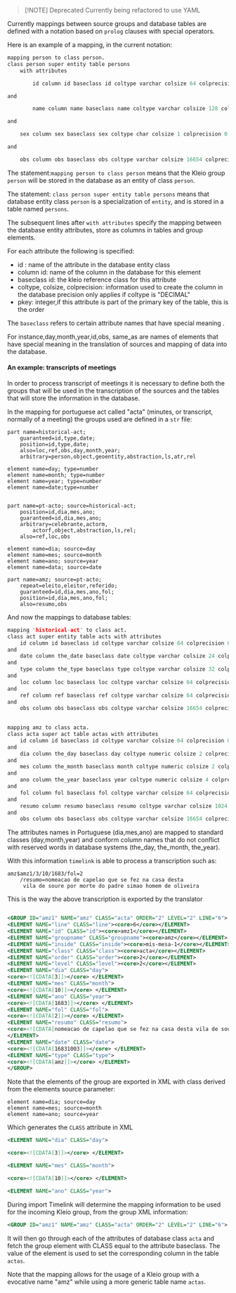   

> [!NOTE] Deprecated
> Currently being refactored to use YAML
> 

Currently mappings between source groups and database tables are defined with a notation based on `prolog` clauses with special operators.

Here is an example of a mapping, in the current notation:

```prolog
mapping person to class person.
class person super entity table persons
	with attributes

		id column id baseclass id coltype varchar colsize 64 colprecision 0 pkey 1

and

		name column name baseclass name coltype varchar colsize 128 colprecision 0 pkey 0

and

	sex column sex baseclass sex coltype char colsize 1 colprecision 0 pkey 0

and

	obs column obs baseclass obs coltype varchar colsize 16654 colprecision 0 pkey 0 .
```
  

The statement:`mapping person to class person` 	means that the Kleio group `person` will be stored in the database as an entity of class `person`.

The statement: `class person super entity table persons` means that database entity class `person` is a specialization of `entity`, and is stored in a table named `persons`.


The subsequent lines after `with attributes` specify the mapping between the database entity attributes, store as columns in tables and group elements.

For each attribute the following is specified:

- id : name of the attribute in the database entity class
- column id: name of the column in the database for this element
- baseclass id: the kleio reference class for this attribute
- coltype, colsize, colprecision: information used to create the column in the database precision only applies if coltype is "DECIMAL"
- pkey: integer,if this attribute is part of the primary key of the table, this is the order

  
The `baseclass` refers to certain attribute names that have special meaning .

For instance,day,month,year,id,obs, same_as are names of elements that have special meaning in the translation of sources and mapping of data into the database.

#### An example: transcripts of meetings

In order to process transcript of meetings it is necessary to define both the groups  that will be used in the transcription of the sources and the tables that will store the information in the database.

In the mapping for portuguese act called "acta" (minutes, or transcript, normally of a meeting) the groups used are defined in a `str` file:


```kleio-structure
part name=historical-act;
	guaranteed=id,type,date;
	position=id,type,date;
	also=loc,ref,obs,day,month,year;
	arbitrary=person,object,geoentity,abstraction,ls,atr,rel

element name=day; type=number
element name=month; type=number
element name=year; type=number
element name=date;type=number


part name=pt-acto; source=historical-act;
	position=id,dia,mes,ano;
	guaranteed=id,dia,mes,ano;
	arbitrary=celebrante,actorm,
		actorf,object,abstraction,ls,rel;
	also=ref,loc,obs

element name=dia; source=day
element name=mes; source=month
element name=ano; source=year
element name=data; source=date

part name=amz; source=pt-acto;
	repeat=eleito,eleitor,referido;
	guaranteed=id,dia,mes,ano,fol;
	position=id,dia,mes,ano,fol;
	also=resumo,obs

```

And now the mappings to database tables:

```prolog
mapping 'historical-act' to class act.
class act super entity table acts with attributes
	id column id baseclass id coltype varchar colsize 64 colprecision 0 pkey 1
and
	date column the_date baseclass date coltype varchar colsize 24 colprecision 0 pkey 0
and
	type column the_type baseclass type coltype varchar colsize 32 colprecision 0 pkey 0
and
	loc column loc baseclass loc coltype varchar colsize 64 colprecision 0 pkey 0
and
	ref column ref baseclass ref coltype varchar colsize 64 colprecision 0 pkey 0
and
	obs column obs baseclass obs coltype varchar colsize 16654 colprecision 0 pkey 0 .

  
mapping amz to class acta.
class acta super act table actas with attributes
	id column id baseclass id coltype varchar colsize 64 colprecision 0 pkey 1
and
	dia column the_day baseclass day coltype numeric colsize 2 colprecision 0 pkey 0
and
	mes column the_month baseclass month coltype numeric colsize 2 colprecision 0 pkey 0
and
	ano column the_year baseclass year coltype numeric colsize 4 colprecision 0 pkey 0
and
	fol column fol baseclass fol coltype varchar colsize 64 colprecision 0 pkey 0
and
	resumo column resumo baseclass resumo coltype varchar colsize 1024 colprecision 0 pkey 0
and
	obs column obs baseclass obs coltype varchar colsize 16654 colprecision 0 pkey 0 .
```


The attributes names in Portuguese (dia,mes,ano) are mapped to standard classes (day,month,year) and conform column names that do not conflict with reserved words in database systems (the_day, the_month, the_year).

With this information `timelink` is able to process a transcription such as:
```kleio
amz$amz1/3/10/1683/fol=2
	/resumo=nomeacao de capelao que se fez na casa desta
	 vila de soure por morte do padre simao homem de oliveira
```

  
This is the way the above transcription is exported by the translator
```xml

<GROUP ID="amz1" NAME="amz" CLASS="acta" ORDER="2" LEVEL="2" LINE="6">
<ELEMENT NAME="line" CLASS="line"><core>6</core></ELEMENT>
<ELEMENT NAME="id" CLASS="id"><core>amz1</core></ELEMENT>
<ELEMENT NAME="groupname" CLASS="groupname"><core>amz</core></ELEMENT>
<ELEMENT NAME="inside" CLASS="inside"><core>mis-mesa-1</core></ELEMENT>
<ELEMENT NAME="class" CLASS="class"><core>acta</core></ELEMENT>
<ELEMENT NAME="order" CLASS="order"><core>2</core></ELEMENT>
<ELEMENT NAME="level" CLASS="level"><core>2</core></ELEMENT>
<ELEMENT NAME="dia" CLASS="day">
<core><![CDATA[3]]></core> </ELEMENT>
<ELEMENT NAME="mes" CLASS="month">
<core><![CDATA[10]]></core> </ELEMENT>
<ELEMENT NAME="ano" CLASS="year">
<core><![CDATA[1683]]></core> </ELEMENT>
<ELEMENT NAME="fol" CLASS="fol">
<core><![CDATA[2]]></core> </ELEMENT>
<ELEMENT NAME="resumo" CLASS="resumo">
<core><![CDATA[nomeacao de capelao que se fez na casa desta vila de soure por morte do padre simao homem de oliveira]]></core>
</ELEMENT>
<ELEMENT NAME="date" CLASS="date">
<core><![CDATA[16831003]]></core> </ELEMENT>
<ELEMENT NAME="type" CLASS="type">
<core><![CDATA[amz]]></core> </ELEMENT>
</GROUP>
```


Note that the elements of the group are exported in XML with class derived from the elements source parameter:

```
element name=dia; source=day
element name=mes; source=month
element name=ano; source=year
```
  

Which generates the `CLASS` attribute in XML
```xml
<ELEMENT NAME="dia" CLASS="day">

<core><![CDATA[3]]></core> </ELEMENT>

<ELEMENT NAME="mes" CLASS="month">

<core><![CDATA[10]]></core> </ELEMENT>

<ELEMENT NAME="ano" CLASS="year">
```

  
During import Timelink will determine the mapping information to be used for the incoming Kleio group, from the group XML information:

```xml
<GROUP ID="amz1" NAME="amz" CLASS="acta" ORDER="2" LEVEL="2" LINE="6">
```
  
  
It will then go through each of the attributes of database class `acta` and fetch the group element with CLASS equal to the attribute baseclass. The value of the element is used to set the corresponding column in the table `actas`.


Note that the mapping allows for the usage of a Kleio group with a evocative name "amz" while using a more generic table name `actas`.
